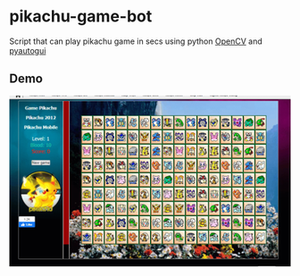 # pikachu-game-bot
Script that can play pikachu game in secs using python [OpenCV](https://github.com/opencv/opencv) and [pyautogui](https://github.com/asweigart/pyautogui)
## Demo
![Demo pikachu](https://github.com/sonduong305/pikachu-game-bot/blob/master/demo/pikachu.gif)
